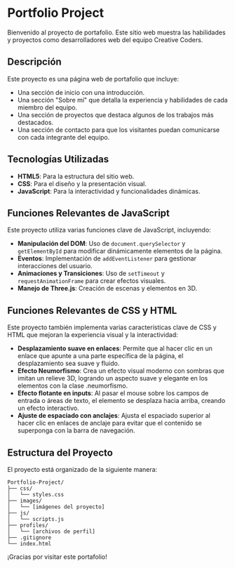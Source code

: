 # Portfolio Project

Bienvenido al proyecto de portafolio. Este sitio web muestra las habilidades y proyectos como desarrolladores web del equipo Creative Coders.

## Descripción

Este proyecto es una página web de portafolio que incluye:

- Una sección de inicio con una introducción.
- Una sección "Sobre mí" que detalla la experiencia y habilidades de cada miembro del equipo.
- Una sección de proyectos que destaca algunos de los trabajos más destacados.
- Una sección de contacto para que los visitantes puedan comunicarse con cada integrante del equipo.

## Tecnologías Utilizadas

- **HTML5**: Para la estructura del sitio web.
- **CSS**: Para el diseño y la presentación visual.
- **JavaScript**: Para la interactividad y funcionalidades dinámicas.

## Funciones Relevantes de JavaScript

Este proyecto utiliza varias funciones clave de JavaScript, incluyendo:

- **Manipulación del DOM**: Uso de `document.querySelector` y `getElementById` para modificar dinámicamente elementos de la página.
- **Eventos**: Implementación de `addEventListener` para gestionar interacciones del usuario.
- **Animaciones y Transiciones**: Uso de `setTimeout` y `requestAnimationFrame` para crear efectos visuales.
- **Manejo de Three.js**: Creación de escenas y elementos en 3D.

## Funciones Relevantes de CSS y HTML

Este proyecto también implementa varias características clave de CSS y HTML que mejoran la experiencia visual y la interactividad:

- **Desplazamiento suave en enlaces**: Permite que al hacer clic en un enlace que apunte a una parte específica de la página, el desplazamiento sea suave y fluido.
- **Efecto Neumorfismo**: Crea un efecto visual moderno con sombras que imitan un relieve 3D, logrando un aspecto suave y elegante en los elementos con la clase .neumorfismo.
- **Efecto flotante en inputs**: Al pasar el mouse sobre los campos de entrada o áreas de texto, el elemento se desplaza hacia arriba, creando un efecto interactivo.
- **Ajuste de espaciado con anclajes**: Ajusta el espaciado superior al hacer clic en enlaces de anclaje para evitar que el contenido se superponga con la barra de navegación.

## Estructura del Proyecto

El proyecto está organizado de la siguiente manera:

```
Portfolio-Project/
├── css/
│   └── styles.css
├── images/
│   └── [imágenes del proyecto]
├── js/
│   └── scripts.js
├── profiles/
│   └── [archivos de perfil]
├── .gitignore
└── index.html
```

¡Gracias por visitar este portafolio!
